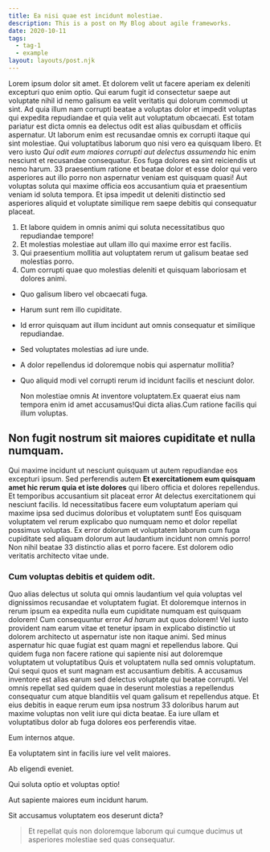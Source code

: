 ```yaml
---
title: Ea nisi quae est incidunt molestiae.
description: This is a post on My Blog about agile frameworks.
date: 2020-10-11
tags:
  - tag-1
  - example
layout: layouts/post.njk
---
```


Lorem ipsum dolor sit amet. Et dolorem velit ut facere aperiam ex deleniti excepturi quo enim optio. Qui earum fugit id consectetur saepe aut voluptate nihil id nemo galisum ea velit veritatis qui dolorum commodi ut sint. Ad quia illum nam corrupti beatae a voluptas dolor et impedit voluptas qui expedita repudiandae et quia velit aut voluptatum obcaecati. Est totam pariatur est dicta omnis ea delectus odit est alias quibusdam et officiis aspernatur. Ut laborum enim est recusandae omnis ex corrupti itaque qui sint molestiae. Qui voluptatibus laborum quo nisi vero ea quisquam libero. Et vero iusto _Qui odit eum maiores corrupti aut delectus assumenda_ hic enim nesciunt et recusandae consequatur. Eos fuga dolores ea sint reiciendis ut nemo harum. 33 praesentium ratione et beatae dolor et esse dolor qui vero asperiores aut illo porro non aspernatur veniam est quisquam quasi! Aut voluptas soluta qui maxime officia eos accusantium quia et praesentium veniam id soluta tempora. Et ipsa impedit ut deleniti distinctio sed asperiores aliquid et voluptate similique rem saepe debitis qui consequatur placeat.

1.  Et labore quidem in omnis animi qui soluta necessitatibus quo repudiandae tempore!
2.  Et molestias molestiae aut ullam illo qui maxime error est facilis.
3.  Qui praesentium mollitia aut voluptatem rerum ut galisum beatae sed molestias porro.
4.  Cum corrupti quae quo molestias deleniti et quisquam laboriosam et dolores animi.

*   Quo galisum libero vel obcaecati fuga.
*   Harum sunt rem illo cupiditate.
*   Id error quisquam aut illum incidunt aut omnis consequatur et similique repudiandae.
*   Sed voluptates molestias ad iure unde.
*   A dolor repellendus id doloremque nobis qui aspernatur mollitia?
*   Quo aliquid modi vel corrupti rerum id incidunt facilis et nesciunt dolor.

    <!-- Aut quasi rerum. --><totam>Non molestiae omnis At inventore voluptatem.</totam><doloribus>Ex quaerat eius nam tempora enim id amet accusamus!</doloribus><assumenda>Qui dicta alias.</assumenda><a>Cum ratione facilis qui illum voluptas.</a>

Non fugit nostrum sit maiores cupiditate et nulla numquam.
----------------------------------------------------------

Qui maxime incidunt ut nesciunt quisquam ut autem repudiandae eos excepturi ipsum. Sed perferendis autem **Et exercitationem eum quisquam amet hic rerum quia et iste dolores** qui libero officia et dolores repellendus. Et temporibus accusantium sit placeat error At delectus exercitationem qui nesciunt facilis. Id necessitatibus facere eum voluptatum aperiam qui maxime ipsa sed ducimus doloribus et voluptatem sunt! Eos quisquam voluptatem vel rerum explicabo quo numquam nemo et dolor repellat possimus voluptas. Ex error dolorum et voluptatem laborum cum fuga cupiditate sed aliquam dolorum aut laudantium incidunt non omnis porro! Non nihil beatae 33 distinctio alias et porro facere. Est dolorem odio veritatis architecto vitae unde.

### Cum voluptas debitis et quidem odit.

Quo alias delectus ut soluta qui omnis laudantium vel quia voluptas vel dignissimos recusandae et voluptatem fugiat. Et doloremque internos in rerum ipsum ea expedita nulla eum cupiditate numquam est quisquam dolorem! Cum consequuntur error _Ad harum_ aut quos dolorem! Vel iusto provident nam earum vitae et tenetur ipsam in explicabo distinctio ut dolorem architecto ut aspernatur iste non itaque animi. Sed minus aspernatur hic quae fugiat est quam magni et repellendus labore. Qui quidem fuga non facere ratione qui sapiente nisi aut doloremque voluptatem ut voluptatibus Quis et voluptatem nulla sed omnis voluptatum. Qui sequi quos et sunt magnam est accusantium debitis. A accusamus inventore est alias earum sed delectus voluptate qui beatae corrupti. Vel omnis repellat sed quidem quae in deserunt molestias a repellendus consequatur cum atque blanditiis vel quam galisum et repellendus atque. Et eius debitis in eaque rerum eum ipsa nostrum 33 doloribus harum aut maxime voluptas non velit iure qui dicta beatae. Ea iure ullam et voluptatibus dolor ab fuga dolores eos perferendis vitae.

Eum internos atque.

Ea voluptatem sint in facilis iure vel velit maiores.

Ab eligendi eveniet.

Qui soluta optio et voluptas optio!

Aut sapiente maiores eum incidunt harum.

Sit accusamus voluptatem eos deserunt dicta?

> Et repellat quis non doloremque laborum qui cumque ducimus ut asperiores molestiae sed quas consequatur.
